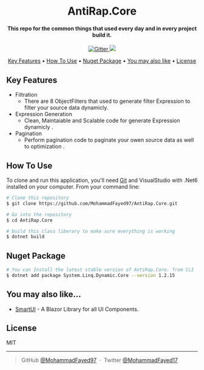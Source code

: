 <h1 align="center">AntiRap.Core</h1>

<h4 align="center">This repo for the common things that used every day and in every project build it.</h4>

<p align="center">
  <a href="">
    <img src="https://badge.fury.io/nu/AntiRap.Core.svg"
         alt="Gitter">
  </a>
  <a>
    <img src="https://img.shields.io/badge/$-donate-ff69b4.svg?maxAge=2592000&amp;style=flat">
  </a>
</p>

<p align="center">
  <a href="#key-features">Key Features</a> •
  <a href="#how-to-use">How To Use</a> •
  <a href="#nuget-package">Nuget Package</a> •
  <a href="#you-may-also-like">You may also like</a> •
  <a href="#license">License</a>
</p>

## Key Features

* Filtration
  - There are 8 ObjectFilters that used to generate filter Expression to filter your source data dynamicly.
* Expression Generation
  - Clean, Maintaiable and Scalable code for generate Expression dynamicly .
* Pagination
  - Perform pagination code to paginate your owen source data as well to optimization .

## How To Use

To clone and run this application, you'll need [Git](https://git-scm.com) and VisualStudio with .Net6 installed on your computer. From your command line:

```bash
# Clone this repository
$ git clone https://github.com/MohammadFayed97/AntiRap.Core.git

# Go into the repository
$ cd AntiRap.Core

# build this class liberary to make sure everything is working
$ dotnet build
```

## Nuget Package

```bash
# You can Install the latest stable version of AntiRap.Core. from CLI
$ dotnet add package System.Linq.Dynamic.Core --version 1.2.15
```

## You may also like...

- [SmartUI](https://github.com/MohammadFayed97/SmartUI) - A Blazor Library for all UI Components. 

## License

MIT

---

> GitHub [@MohammadFayed97](https://github.com/MohammadFayed97) &nbsp;&middot;&nbsp;
> Twitter [@MohammadFayed17](https://twitter.com/MohammadFayed17)

